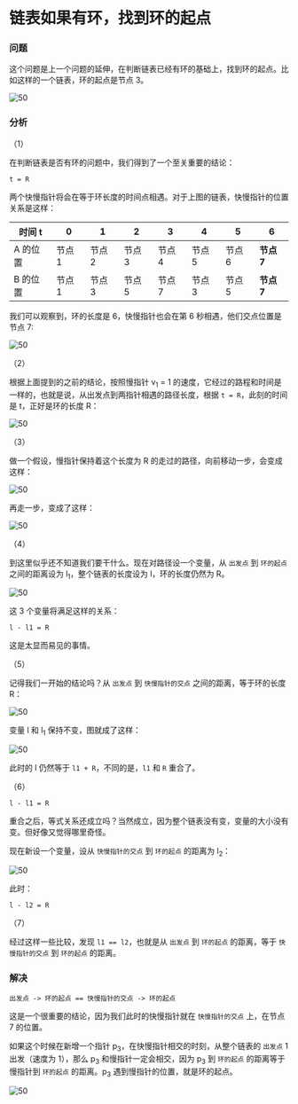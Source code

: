 # 链表如果有环，找到环的起点

### 问题

这个问题是上一个问题的延伸，在判断链表已经有环的基础上，找到环的起点。比如这样的一个链表，环的起点是节点 3。

![50](./assets/20.png)

### 分析

（1）

在判断链表是否有环的问题中，我们得到了一个至关重要的结论：

```
t = R
```

两个快慢指针将会在等于环长度的时间点相遇。对于上图的链表，快慢指针的位置关系是这样：

| 时间 t   | 0      | 1      | 2      | 3      | 4      | 5     | 6      |
| -------- | ------ | ------ | ------ | ------ | ------ | ------ | ------ |
| A 的位置 | 节点 1 | 节点 2 | 节点 3 | 节点 4 | 节点 5 | 节点 6 | **节点 7** |
| B 的位置 | 节点 1 | 节点 3 | 节点 5 | 节点 7 | 节点 3 | 节点 5 | **节点 7** |

我们可以观察到，环的长度是 6，快慢指针也会在第 6 秒相遇，他们交点位置是节点 7:

![50](./assets/21.png)

（2）

根据上面提到的之前的结论，按照慢指针 v<sub>1</sub> = 1 的速度，它经过的路程和时间是一样的，也就是说，从出发点到两指针相遇的路径长度，根据 `t = R`，此刻的时间是 t，正好是环的长度 R：

![50](./assets/22.png)

（3）

做一个假设，慢指针保持着这个长度为 R 的走过的路径，向前移动一步，会变成这样：

![50](./assets/23.png)

再走一步，变成了这样：

![50](./assets/24.png)

（4）

到这里似乎还不知道我们要干什么。现在对路径设一个变量，从 `出发点` 到 `环的起点` 之间的距离设为 l<sub>1</sub>，整个链表的长度设为 l，环的长度仍然为 R。

![50](./assets/25.png)

这 3 个变量将满足这样的关系：

```
l - l1 = R
```

这是太显而易见的事情。

（5）

记得我们一开始的结论吗？从 `出发点` 到 `快慢指针的交点` 之间的距离，等于环的长度 R：

![50](./assets/22.png)

变量 l 和 l<sub>1</sub> 保持不变，图就成了这样：

![50](./assets/26.png)

此时的 l 仍然等于 `l1 + R`，不同的是，`l1` 和 `R` 重合了。

（6）

```
l - l1 = R
```

重合之后，等式关系还成立吗？当然成立，因为整个链表没有变，变量的大小没有变。但好像又觉得哪里奇怪。

现在新设一个变量，设从 `快慢指针的交点` 到 `环的起点` 的距离为 l<sub>2</sub>：

![50](./assets/27.png)

此时：

```
l - l2 = R
```

（7）

经过这样一些比较，发现 `l1 == l2`，也就是从 `出发点` 到 `环的起点` 的距离，等于 `快慢指针的交点` 到 `环的起点` 的距离。

### 解决

```
出发点 -> 环的起点 == 快慢指针的交点 -> 环的起点
```

这是一个很重要的结论，因为我们此时的快慢指针就在 `快慢指针的交点` 上，在节点 7 的位置。

如果这个时候在新增一个指针 p<sub>3</sub>，在快慢指针相交的时刻，从整个链表的 `出发点` 1 出发（速度为 1），那么 p<sub>3</sub> 和慢指针一定会相交，因为 p<sub>3</sub> 到 `环的起点` 的距离等于慢指针到 `环的起点` 的距离。p<sub>3</sub> 遇到慢指针的位置，就是环的起点。

![50](./assets/28.png)

